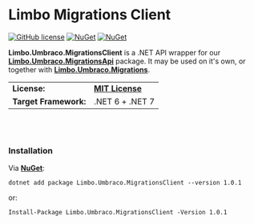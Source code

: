 # Limbo Migrations Client

[![GitHub license](https://img.shields.io/badge/license-MIT-blue.svg)](LICENSE.md) [![NuGet](https://img.shields.io/nuget/vpre/Limbo.Umbraco.MigrationsClient.svg)](https://www.nuget.org/packages/Limbo.Umbraco.MigrationsClient) [![NuGet](https://img.shields.io/nuget/dt/Limbo.Umbraco.MigrationsClient.svg)](https://www.nuget.org/packages/Limbo.Umbraco.MigrationsClient)

**Limbo.Umbraco.MigrationsClient** is a .NET API wrapper for our [**Limbo.Umbraco.MigrationsApi**](https://github.com/limbo-works/Limbo.Umbraco.MigrationsApi) package. It may be used on it's own, or together with [**Limbo.Umbraco.Migrations**](https://github.com/limbo-works/Limbo.Umbraco.Migrations).

<table>
  <tr>
    <td><strong>License:</strong></td>
    <td><a href="./LICENSE.md"><strong>MIT License</strong></a></td>
  </tr>
  <tr>
    <td><strong>Target Framework:</strong></td>
    <td>.NET 6 + .NET 7</td>
  </tr>
</table>










<br /><br />

### Installation

Via  [**NuGet**](https://www.nuget.org/packages/Limbo.Umbraco.MigrationsClient/1.0.0):

```
dotnet add package Limbo.Umbraco.MigrationsClient --version 1.0.1
```

or:

```
Install-Package Limbo.Umbraco.MigrationsClient -Version 1.0.1
```
